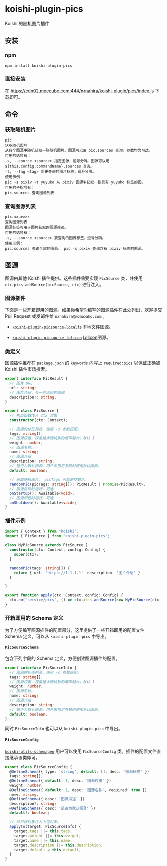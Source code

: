 # koishi-plugin-pics

Koishi 的随机图片插件

## 安装

### npm

```bash
npm install koishi-plugin-pics
```

### 直接安装

在 https://cdn02.moecube.com:444/nanahira/koishi-plugin/pics/index.js 下载即可。

## 命令

### 获取随机图片

```
pic
获取随机图片
从各个图源中随机获取一张随机图片。图源可以用 pic.sources 查询。参数均为可选。
可用的选项有：
-s, --source <source> 指定图源，逗号分隔。图源可以用 ${this.config.commandName}.sources 查询。
-t, --tag <tag> 需要查询的图片标签，逗号分隔。
使用示例：
pic -s pixiv -t yuyuko 从 pixiv 图源中获取一张具有 yuyuko 标签的图。
可用的子指令有：
pic.sources 查询图源列表
```

### 查询图源列表

```
pic.sources
查询图源列表
图源标签可用于图片获取的图源筛选。
可用的选项有：
-s, --source <source> 要查询的图源标签，逗号分隔。
使用示例：
pic.sources 查询全部的图源。 pic -s pixiv 查询含有 pixiv 标签的图源。
```

## 图源

图源由其他 Koishi 插件提供。这些插件需要实现 `PicSource` 类，并使用 `ctx.pics.addSource(picSource, ctx)` 进行注入。

### 图源插件

下面是一些开箱即用的图源。如果你希望你编写的图源插件在此处列出，欢迎提交 Pull Request 或发邮件给 `nanahira@momobako.com` 。

* [`koishi-plugin-picsource-localfs`](https://code.mycard.moe/3rdeye/koishi-plugin-picsource-localfs) 本地文件图源。

* [`koishi-plugin-picsource-lolicon`](https://code.mycard.moe/3rdeye/koishi-plugin-picsource-lolicon) [Lolicon](https://api.lolicon.app/ )图源。

### 类定义

图源插件推荐在 `package.json` 的 `keywords` 内写上 `required:pics` 以保证正确被 Koishi 插件市场搜索。

```ts
export interface PicResult {
  // 图片 URL
  url: string;
  // 图片介绍，会一并出现在底部
  description?: string;
}

export class PicSource {
  // 构造函数传入 ctx 对象
  constructor(ctx: Context);

  // 图源的标签列表，使用 -s 参数匹配。
  tags: string[];
  // 图源权重，权重越大随机到的概率越大，默认 1
  weight: number;
  // 图源名称。
  name: string;
  // 图源介绍
  description: string;
  // 是否为默认图源。用户未指定参数时使用默认图源。
  default: boolean;

  // 获取随机图片。 picTags 可能是空数组。
  randomPic(picTags: string[]): PicResult | Promise<PicResult>;
  // 图源启动时运行，可选
  onStartup(): Awaitable<void>;
  // 图源卸载时运行，可选
  onShutdown(): Awaitable<void>;
}
```

### 插件示例

```ts
import { Context } from "koishi";
import { PicSource } from "koishi-plugin-pics";

class MyPicSource extends PicSource {
  constructor(ctx: Context, config: Config) {
    super(ctx);
  }
  
  randomPic(tags: string[]) {
    return { url: 'https://1.1.1.1', description: '图片介绍' }
  }

}

export function apply(ctx: Context, config: Config) {
  ctx.on('service/pics', () => ctx.pics.addSource(new MyPicSource(ctx, config), ctx));
}
```

### 开箱即用的 Schema 定义

为了方便编写图源插件的配置部分，这里提供了一些开箱即用的配置文件 Schema 定义，可以从 `koishi-plugin-pics` 中导出。 

#### `PicSourceSchema`

包含下列字段的 Schema 定义，方便创建图源插件的配置。

```ts
export interface PicSourceInfo {
  // 图源的标签列表，使用 -s 参数匹配。
  tags: string[];
  // 图源权重，权重越大随机到的概率越大，默认 1
  weight: number;
  // 图源名称。
  name: string;
  // 图源介绍
  description: string;
  // 是否为默认图源。用户未指定参数时使用默认图源。
  default: boolean;
}
```

同时 `PicSourceInfo` 也可以从 `koishi-plugin-pics` 中导出。

#### `PicSourceConfig`

[`koishi-utils-schemagen`](https://code.mycard.moe/3rdeye/koishi-utils-schemagen) 用户可以使用 `PicSourceConfig` 类。插件的配置文件直接继承该类即可。

```ts
export class PicSourceConfig {
  @DefineSchema({ type: 'string', default: [], desc: '图源标签' })
  tags: string[];
  @DefineSchema({ default: 1, desc: '图源权重' })
  weight: number;
  @DefineSchema({ default: 1, desc: '图源名称', required: true })
  name: string;
  @DefineSchema({ desc: '图源描述' })
  description?: string;
  @DefineSchema({ desc: '是否为默认图源' })
  default?: boolean;

  // 给目标对象注入上述对象。
  applyTo(target: PicSourceInfo) {
    target.tags ||= this.tags;
    target.weight ||= this.weight;
    target.name ||= this.name;
    target.description ||= this.description;
    target.default = this.default;
  }
}
```